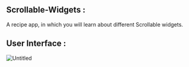 ## Scrollable-Widgets :
A recipe app, in which you will learn about different Scrollable widgets.

## User Interface :
![Untitled](https://user-images.githubusercontent.com/36065206/143734022-8c7009b5-331f-4f72-90dc-43e52155bfbc.png)
